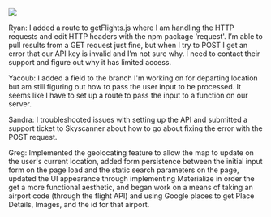 ![](http://imgur.com/AtSTDj1)

Ryan:
I added a route to getFlights.js where I am handling the HTTP requests 
and edit HTTP headers with the npm package ‘request'. I’m able to pull 
results from a GET request just fine, but when I try to POST I get an 
error that our API key is invalid and I’m not sure why. I need to contact 
their support and figure out why it has limited access.

Yacoub:
I added a field to the branch I'm working on for departing location but 
am still figuring out how to pass the user input to be processed. It 
seems like I have to set up a route to pass the input to a function on 
our server.

Sandra: I troubleshooted issues with setting up the API and submitted a
support ticket to Skyscanner about how to go about fixing the error with
the POST request.

Greg:
Implemented the geolocating feature to allow the map to update on the 
user's current location, added form persistence between the initial 
input form on the page load and the static search parameters on the page, 
updated the UI appearance through implementing Materialize in order the 
get a more functional aesthetic, and began work on a means of taking an 
airport code (through the flight API) and using Google places to get Place 
Details, Images, and the id for that airport.
